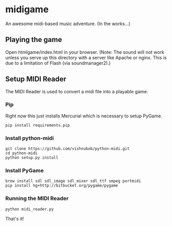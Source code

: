 # midigame

An awesome midi-based music adventure. (In the works...)

## Playing the game

Open htmlgame/index.html in your browser. (Note: The sound will not work unless you serve up this directory with a server like Apache or nginx. This is due to a limitation of Flash (via soundmanager2).)

## Setup MIDI Reader

The MIDI Reader is used to convert a midi file into a playable game.

### Pip

Right now this just installs Mercurial which is necessary to setup PyGame.

    pip install requirements.pip

### Install python-midi

    git clone https://github.com/vishnubob/python-midi.git
    cd python-midi
    python setup.py install

### Install PyGame

    brew install sdl sdl_image sdl_mixer sdl_ttf smpeg portmidi
    pip install hg+http://bitbucket.org/pygame/pygame

### Running the MIDI Reader

    python midi_reader.py

That's it!